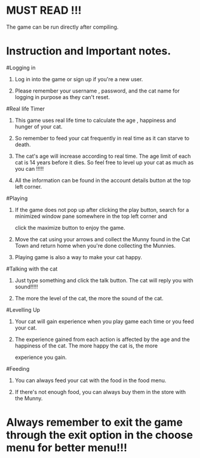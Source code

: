 # MUST READ !!!
The game can be run directly after compiling.

# Instruction and Important notes.

#Logging in
1. Log in into the game or sign up if you're a new user.
2. Please remember your username , password, and the cat name for logging in purpose as they can't reset.

#Real life Timer
1. This game uses real life time to calculate the age , happiness and hunger of your cat.
2. So remember to feed your cat frequently in real time as it can starve to death.
3. The cat's age will increase according to real time. The age limit of each cat is 14 years before it dies. So feel free to level up your    cat as much as you can !!!!!
4. All the information can be found in the account details button at the top left corner.

#Playing

1. If the game does not pop up after clicking the play button, search for a minimized window pane somewhere in the top left corner and  
   click the maximize button to enjoy the game.
2. Move the cat using your arrows and collect the Munny found in the Cat Town and return home when you're done collecting the Munnies.
3. Playing game is also a way to make your cat happy.

#Talking with the cat 
1. Just type something and click the talk button. The cat will reply you with sound!!!!!
2. The more the level of the cat, the more the sound of the cat.

#Levelling Up

1. Your cat will gain experience when you play game each time or you feed your cat.
2. The experience gained from each action is affected by the age and the happiness of the cat. The more happy the cat is, the more    
   experience you gain.
   

#Feeding
1. You can always feed your cat with the food in the food menu.
2. If there's not enough food, you can always buy them in the store with the Munny.
   
   
# Always remember to exit the game through the exit option in the choose menu for better menu!!!